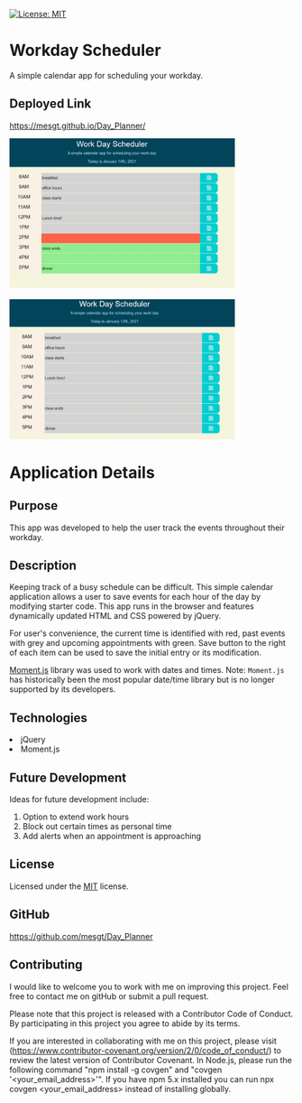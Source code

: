 [![License: MIT](https://img.shields.io/badge/License-MIT-yellow.svg)](https://opensource.org/licenses/MIT)

# Workday Scheduler
A simple calendar app for scheduling your workday.


## Deployed Link

https://mesgt.github.io/Day_Planner/

<img src="assets/images/scheduler_business_hrs.jpg" alt="schedule img 1" width="400"/>
<br>
<br>
<img src="assets/images/scheduler_after_hrs.jpg" alt="schedule img 2" width="400"/>

# Application Details

## Purpose

This app was developed to help the user track the events throughout their workday. 

## Description

Keeping track of a busy schedule can be difficult. This simple calendar application  allows a user to save events for each hour of the day by modifying starter code. This app runs in the browser and features dynamically updated HTML and CSS powered by jQuery. 

For user's convenience, the current time is identified with red, past events with grey and upcoming appointments with green. Save button to the right of each item can be used to save the initial entry or its modification.

[Moment.js](https://momentjs.com/) library was used to work with dates and times. Note: `Moment.js` has historically been the most popular date/time library but is no longer supported by its developers. 


## Technologies

<li>jQuery 
<li>Moment.js


## Future Development

Ideas for future development include:
1. Option to extend work hours
2. Block out certain times as personal time
3. Add alerts when an appointment is approaching

## License

Licensed under the [MIT](https://opensource.org/licenses/MIT) license.

## GitHub

https://github.com/mesgt/Day_Planner


## Contributing

I would like to welcome you to work with me on improving this project. Feel free to contact me on gitHub or submit a pull request.

Please note that this project is released with a Contributor Code of Conduct. 
By participating in this project you agree to abide by its terms. 

If you are interested in collaborating with me on this project, please visit (https://www.contributor-covenant.org/version/2/0/code_of_conduct/) to review the latest version of Contributor Covenant. In Node.js, please run the following command "npm install -g covgen" and "covgen '<your_email_address>'". If you have npm 5.x installed you can run npx covgen <your_email_address> instead of installing globally.
